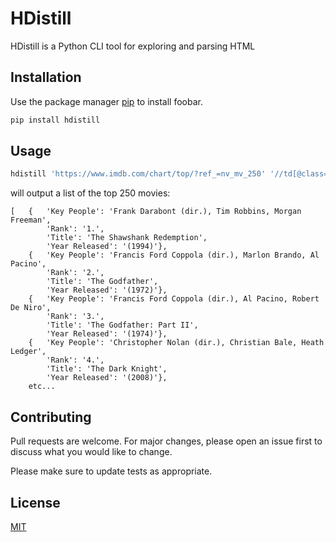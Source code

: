 # HDistill

HDistill is a Python CLI tool for exploring and parsing HTML

## Installation

Use the package manager [pip](https://pip.pypa.io/en/stable/) to install foobar.

```bash
pip install hdistill
```

## Usage

```python
hdistill 'https://www.imdb.com/chart/top/?ref_=nv_mv_250' '//td[@class=\"titleColumn\"]/text() | //td[@class=\"titleColumn\"]//a/text() | //td[@class=\"titleColumn\"]//a/@title | //td[@class=\"titleColumn\"]//span[@class=\"secondaryInfo\"]/text()' 4 'Rank,Key People,Title,Year Released'
```

will output a list of the top 250 movies:

```
[   {   'Key People': 'Frank Darabont (dir.), Tim Robbins, Morgan Freeman',
        'Rank': '1.',
        'Title': 'The Shawshank Redemption',
        'Year Released': '(1994)'},
    {   'Key People': 'Francis Ford Coppola (dir.), Marlon Brando, Al Pacino',
        'Rank': '2.',
        'Title': 'The Godfather',
        'Year Released': '(1972)'},
    {   'Key People': 'Francis Ford Coppola (dir.), Al Pacino, Robert De Niro',
        'Rank': '3.',
        'Title': 'The Godfather: Part II',
        'Year Released': '(1974)'},
    {   'Key People': 'Christopher Nolan (dir.), Christian Bale, Heath Ledger',
        'Rank': '4.',
        'Title': 'The Dark Knight',
        'Year Released': '(2008)'},
    etc...
```

## Contributing
Pull requests are welcome. For major changes, please open an issue first to discuss what you would like to change.

Please make sure to update tests as appropriate.

## License
[MIT](https://choosealicense.com/licenses/mit/)
